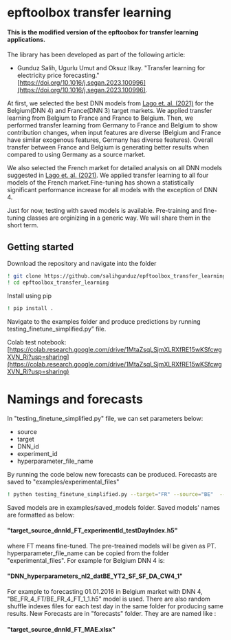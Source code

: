 # epftoolbox transfer learning
#### This is the modified version of the epftoobox for transfer learning applications.

The library has been developed as part of the following article:

- Gunduz Salih, Ugurlu Umut and Oksuz Ilkay. "Transfer learning for electricity price forecasting." [https://doi.org/10.1016/j.segan.2023.100996](https://doi.org/10.1016/j.segan.2023.100996).

At first, we selected the best DNN models from [Lago et. al. (2021)](https://doi.org/10.1016/j.apenergy.2021.116983.) for the Belgium(DNN 4) and France(DNN 3) target markets. 
We applied transfer learning from Belgium to France and France to Belgium. 
Then, we performed transfer learning from Germany to France and Belgium to show contribution changes, when input features are diverse (Belgium and France have similar exogenous features, Germany has diverse features). Overall transfer between France and Belgium is generating better results when compared to using Germany as a source market.

We also selected the French market for detailed analysis on all DNN models suggested in [Lago et. al. (2021)](https://doi.org/10.1016/j.apenergy.2021.116983.). We applied transfer learning to all four models of the French market.Fine-tuning has shown a statistically significant performance increase for all models with the exception of DNN 4. 

Just for now, testing with saved models is available. 
Pre-training and fine-tuning classes are orginizing in a generic way. We will share them in the short term.  


## Getting started
Download the repository and navigate into the folder
```bash
! git clone https://github.com/salihgunduz/epftoolbox_transfer_learning.git
! cd epftoolbox_transfer_learning
```

Install using pip
```bash
! pip install .
```
Navigate to the examples folder and produce predictions by running  testing_finetune_simplified.py” file.

Colab test notebook: [https://colab.research.google.com/drive/1MtaZsqLSjmXLRXfRE15wKSfcwgXVN_Ri?usp=sharing](https://colab.research.google.com/drive/1MtaZsqLSjmXLRXfRE15wKSfcwgXVN_Ri?usp=sharing)


# Namings and forecasts
In "testing_finetune_simplified.py" file, we can set parameters below:

* source
* target
* DNN_id
* experiment_id
* hyperparameter_file_name

 
By running the code below new forecasts can be produced. Forecasts are saved to "examples/experimental_files"

```bash
! python testing_finetune_simplified.py --target="FR" --source="BE"  --DNN_id="3" --experiment_id="1" --hyperparameter_file_name="DNN_hyperparameters_nl2_datFR_YT2_SF_SF_CW4_1"
```

Saved models are in examples/saved_models folder. Saved models' names are formatted as below:

#### "target_source_dnnId_FT_experimentId_testDayIndex.h5"  

where FT means fine-tuned. The pre-treained models will be given as PT. hyperparameter_file_name can be copied from the folder "experimental_files". For example for Belgium DNN 4 is:
#### "DNN_hyperparameters_nl2_datBE_YT2_SF_SF_DA_CW4_1"

For example to forecasting 01.01.2016 in Belgium market with DNN 4,  "BE_FR_4_FT/BE_FR_4_FT_1_1.h5" model is used. There are also random shuffle indexes files for each test day in the same folder  for producing same results. New Forecasts are in "forecasts" folder. They are are named like :

#### "target_source_dnnId_FT_MAE.xlsx"  


